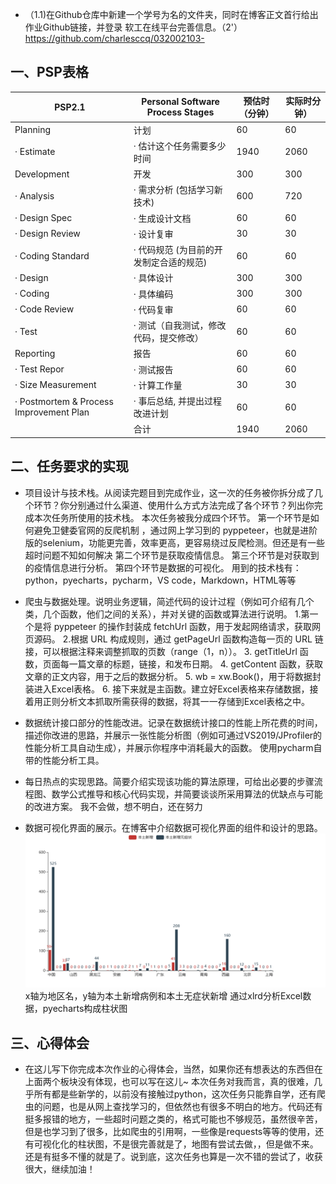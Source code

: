 ﻿

 - （1.1)在Github仓库中新建一个学号为名的文件夹，同时在博客正文首行给出作业Github链接，并登录 软工在线平台完善信息。（2'）
https://github.com/charlesccq/032002103-
## 一、PSP表格

PSP2.1 | Personal Software Process Stages	 | 预估时（分钟）|	实际时分钟）
-------- | ------------- | ------------- | -----
Planning	|计划		 |60|60
· Estimate	|· 估计这个任务需要多少时间	|1940|2060
Development	|开发		|300|300
· Analysis	|· 需求分析 (包括学习新技术)|600|720		
· Design Spec	|· 生成设计文档		|60|60
· Design Review	|· 设计复审		|30|30
· Coding Standard	|· 代码规范 (为目前的开发制定合适的规范)|60|60		
· Design	|· 具体设计		|300|300
· Coding	|· 具体编码		|300|300
· Code Review	|· 代码复审		|60|60
· Test	|· 测试（自我测试，修改代码，提交修改）|60|60		
Reporting	|报告		|60|60
· Test Repor	|· 测试报告		|60|60
· Size Measurement	|· 计算工作量|30|30		
· Postmortem & Process Improvement Plan	|· 事后总结, 并提出过程改进计划|60|60		
| |合计|1940|2060

## 二、任务要求的实现
 

 - 项目设计与技术栈。从阅读完题目到完成作业，这一次的任务被你拆分成了几个环节？你分别通过什么渠道、使用什么方式方法完成了各个环节？列出你完成本次任务所使用的技术栈。
    本次任务被我分成四个环节。
     第一个环节是如何避免卫健委官网的反爬机制 ，通过网上学习到的 pyppeteer，也就是进阶版的selenium，功能更完善，效率更高，更容易绕过反爬检测。但还是有一些超时问题不知如何解决
     第二个环节是获取疫情信息。
     第三个环节是对获取到的疫情信息进行分析。
     第四个环节是数据的可视化。
     用到的技术栈有：python，pyecharts，pycharm，VS code，Markdown，HTML等等
     
 - 爬虫与数据处理。说明业务逻辑，简述代码的设计过程（例如可介绍有几个类，几个函数，他们之间的关系），并对关键的函数或算法进行说明。
     1.第一个是将 pyppeteer 的操作封装成 fetchUrl 函数，用于发起网络请求，获取网页源码。
     2.根据 URL 构成规则，通过 getPageUrl 函数构造每一页的 URL 链接，可以根据注释来调整抓取的页数（range（1，n））。
     3. getTitleUrl 函数，页面每一篇文章的标题，链接，和发布日期。
     4.  getContent 函数，获取文章的正文内容，用于之后的数据分析。
     5. wb = xw.Book()，用于将数据封装进入Excel表格。
     6. 接下来就是主函数。建立好Excel表格来存储数据，接着用正则分析文本抓取所需获得的数据，将其一一存储到Excel表格之中。
    

 - 数据统计接口部分的性能改进。记录在数据统计接口的性能上所花费的时间，描述你改进的思路，并展示一张性能分析图（例如可通过VS2019/JProfiler的性能分析工具自动生成），并展示你程序中消耗最大的函数。
使用pycharm自带的性能分析工具。


 - 每日热点的实现思路。简要介绍实现该功能的算法原理，可给出必要的步骤流程图、数学公式推导和核心代码实现，并简要谈谈所采用算法的优缺点与可能的改进方案。
    我不会做，想不明白，还在努力
 - 数据可视化界面的展示。在博客中介绍数据可视化界面的组件和设计的思路。
![image](https://github.com/charlesccq/032002103-/blob/main/QQ%E6%88%AA%E5%9B%BE20220920171321.png)
x轴为地区名，y轴为本土新增病例和本土无症状新增
通过xlrd分析Excel数据，pyecharts构成柱状图
## 三、心得体会

 - 在这儿写下你完成本次作业的心得体会，当然，如果你还有想表达的东西但在上面两个板块没有体现，也可以写在这儿~
本次任务对我而言，真的很难，几乎所有都是些新学的，以前没有接触过python，这次任务只能靠自学，还有爬虫的问题，也是从网上查找学习的，但依然也有很多不明白的地方。代码还有挺多报错的地方，一些超时问题之类的，格式可能也不够规范，虽然很辛苦，但是也学习到了很多，比如爬虫的引用啊，一些像是requests等等的使用，还有可视化化的柱状图，不是很完善就是了，地图有尝试去做，，但是做不来。还是有挺多不懂的就是了。说到底，这次任务也算是一次不错的尝试了，收获很大，继续加油！
